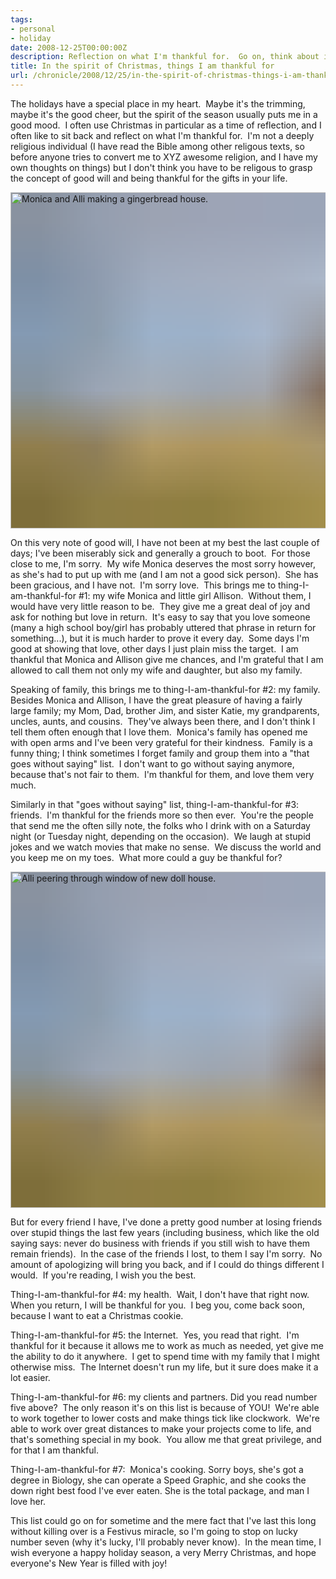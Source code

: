 ```yaml
---
tags:
- personal
- holiday
date: 2008-12-25T00:00:00Z
description: Reflection on what I'm thankful for.  Go on, think about it!
title: In the spirit of Christmas, things I am thankful for
url: /chronicle/2008/12/25/in-the-spirit-of-christmas-things-i-am-thankful-for/
---
```


The holidays have a special place in my heart.  Maybe it's the trimming, maybe it's the good cheer, but the spirit of the season usually puts me in a good mood.  I often use Christmas in particular as a time of reflection, and I often like to sit back and reflect on what I'm thankful for.  I'm not a deeply religious individual (I have read the Bible among other religous texts, so before anyone tries to convert me to XYZ awesome religion, and I have my own thoughts on things) but I don't think you have to be religous to grasp the concept of good will and being thankful for the gifts in your life.

<img decoding="async" loading="lazy" width="800" height="538" style="background-size: cover;
          background-image: url('data:image/svg+xml;charset=utf-8,%3Csvg xmlns=\'http%3A//www.w3.org/2000/svg\' xmlns%3Axlink=\'http%3A//www.w3.org/1999/xlink\' viewBox=\'0 0 1280 853\'%3E%3Cfilter id=\'b\' color-interpolation-filters=\'sRGB\'%3E%3CfeGaussianBlur stdDeviation=\'.5\'%3E%3C/feGaussianBlur%3E%3CfeComponentTransfer%3E%3CfeFuncA type=\'discrete\' tableValues=\'1 1\'%3E%3C/feFuncA%3E%3C/feComponentTransfer%3E%3C/filter%3E%3Cimage filter=\'url(%23b)\' x=\'0\' y=\'0\' height=\'100%25\' width=\'100%25\' xlink%3Ahref=\'data%3Aimage/png;base64,iVBORw0KGgoAAAANSUhEUgAAAAkAAAAGCAIAAACepSOSAAAACXBIWXMAAC4jAAAuIwF4pT92AAAAs0lEQVQI1wGoAFf/AImSoJSer5yjs52ktp2luJuluKOpuJefsoCNowB+kKaOm66grL+krsCnsMGrt8m1u8mzt8OVoLIAhJqzjZ2tnLLLnLHJp7fNmpyjqbPCqLrRjqO7AIeUn5ultaWtt56msaSnroZyY4mBgLq7wY6TmwCRfk2Pf1uzm2WulV+xmV6rmGyQfFm3nWSBcEIAfm46jX1FkH5Djn5AmodGo49MopBLlIRBfG8yj/dfjF5frTUAAAAASUVORK5CYII=\'%3E%3C/image%3E%3C/svg%3E');" src="https://storage.googleapis.com/jdr-public-imgs/blog-archive/2008/12/thankful_1.jpg" alt="Monica and Alli making a gingerbread house." />

On this very note of good will, I have not been at my best the last couple of days; I've been miserably sick and generally a grouch to boot.  For those close to me, I'm sorry.  My wife Monica deserves the most sorry however, as she's had to put up with me (and I am not a good sick person).  She has been gracious, and I have not.  I'm sorry love.  This brings me to thing-I-am-thankful-for #1: my wife Monica and little girl Allison.  Without them, I would have very little reason to be.  They give me a great deal of joy and ask for nothing but love in return.  It's easy to say that you love someone (many a high school boy/girl has probably uttered that phrase in return for something...), but it is much harder to prove it every day.  Some days I'm good at showing that love, other days I just plain miss the target.  I am thankful that Monica and Allison give me chances, and I'm grateful that I am allowed to call them not only my wife and daughter, but also my family.

Speaking of family, this brings me to  thing-I-am-thankful-for #2: my family.  Besides Monica and Allison, I have the great pleasure of having a fairly large family; my Mom, Dad, brother Jim, and sister Katie, my grandparents, uncles, aunts, and cousins.  They've always been there, and I don't think I tell them often enough that I love them.  Monica's family has opened me with open arms and I've been very grateful for their kindness.  Family is a funny thing; I think sometimes I forget family and group them into a "that goes without saying" list.  I don't want to go without saying anymore, because that's not fair to them.  I'm thankful for them, and love them very much.

Similarly in that "goes without saying" list,   thing-I-am-thankful-for #3: friends.  I'm thankful for the friends more so then ever.  You're the people that send me the often silly note, the folks who I drink with on a Saturday night (or Tuesday night, depending on the occasion).  We laugh at stupid jokes and we watch movies that make no sense.  We discuss the world and you keep me on my toes.  What more could a guy be thankful for?

<img decoding="async" loading="lazy" width="800" height="538" style="background-size: cover;
          background-image: url('data:image/svg+xml;charset=utf-8,%3Csvg xmlns=\'http%3A//www.w3.org/2000/svg\' xmlns%3Axlink=\'http%3A//www.w3.org/1999/xlink\' viewBox=\'0 0 1280 853\'%3E%3Cfilter id=\'b\' color-interpolation-filters=\'sRGB\'%3E%3CfeGaussianBlur stdDeviation=\'.5\'%3E%3C/feGaussianBlur%3E%3CfeComponentTransfer%3E%3CfeFuncA type=\'discrete\' tableValues=\'1 1\'%3E%3C/feFuncA%3E%3C/feComponentTransfer%3E%3C/filter%3E%3Cimage filter=\'url(%23b)\' x=\'0\' y=\'0\' height=\'100%25\' width=\'100%25\' xlink%3Ahref=\'data%3Aimage/png;base64,iVBORw0KGgoAAAANSUhEUgAAAAkAAAAGCAIAAACepSOSAAAACXBIWXMAAC4jAAAuIwF4pT92AAAAs0lEQVQI1wGoAFf/AImSoJSer5yjs52ktp2luJuluKOpuJefsoCNowB+kKaOm66grL+krsCnsMGrt8m1u8mzt8OVoLIAhJqzjZ2tnLLLnLHJp7fNmpyjqbPCqLrRjqO7AIeUn5ultaWtt56msaSnroZyY4mBgLq7wY6TmwCRfk2Pf1uzm2WulV+xmV6rmGyQfFm3nWSBcEIAfm46jX1FkH5Djn5AmodGo49MopBLlIRBfG8yj/dfjF5frTUAAAAASUVORK5CYII=\'%3E%3C/image%3E%3C/svg%3E');" src="https://storage.googleapis.com/jdr-public-imgs/blog-archive/2008/12/thankful_2.jpg" alt="Alli peering through window of new doll house." />

But for every friend I have, I've done a pretty good number at losing friends over stupid things the last few years (including business, which like the old saying says: never do business with friends if you still wish to have them remain friends).  In the case of the friends I lost, to them I say I'm sorry.  No amount of apologizing will bring you back, and if I could do things different I would.  If you're reading, I wish you the best.

Thing-I-am-thankful-for #4: my health.  Wait, I don't have that right now.  When you return, I will be thankful for you.  I beg you, come back soon, because I want to eat a Christmas cookie.

Thing-I-am-thankful-for #5: the Internet.  Yes, you read that right.  I'm thankful for it because it allows me to work as much as needed, yet give me the ability to do it anywhere.  I get to spend time with my family that I might otherwise miss.  The Internet doesn't run my life, but it sure does make it a lot easier.

Thing-I-am-thankful-for #6: my clients and partners. Did you read number five above?  The only reason it's on this list is because of YOU!  We're able to work together to lower costs and make things tick like clockwork.  We're able to work over great distances to make your projects come to life, and that's something special in my book.  You allow me that great privilege, and for that I am thankful.

Thing-I-am-thankful-for #7:  Monica's cooking. Sorry boys, she's got a degree in Biology, she can operate a Speed Graphic, and she cooks the down right best food I've ever eaten. She is the total package, and man I love her.

This list could go on for sometime and the mere fact that I've last this long without killing over is a Festivus miracle, so I'm going to stop on lucky number seven (why it's lucky, I'll probably never know).  In the mean time, I wish everyone a happy holiday season, a very Merry Christmas, and hope everyone's New Year is filled with joy!
